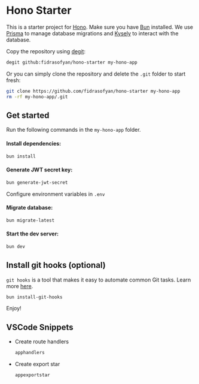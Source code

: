 # Hono Starter

This is a starter project for [Hono](https://hono.dev). Make sure you have [Bun](https://bun.sh) installed. We use [Prisma](https://www.prisma.io) to manage database migrations and [Kysely](https://kysely.dev) to interact with the database.

Copy the repository using [degit](https://github.com/Rich-Harris/degit):

```bash
degit github:fidrasofyan/hono-starter my-hono-app
```

Or you can simply clone the repository and delete the `.git` folder to start fresh:

```bash
git clone https://github.com/fidrasofyan/hono-starter my-hono-app
rm -rf my-hono-app/.git
```

## Get started

Run the following commands in the `my-hono-app` folder.

#### Install dependencies:

```bash
bun install
```

#### Generate JWT secret key:

```bash
bun generate-jwt-secret
```

Configure environment variables in `.env`

#### Migrate database:

```bash
bun migrate-latest
```

#### Start the dev server:

```bash
bun dev
```

## Install git hooks (optional)

`git hooks` is a tool that makes it easy to automate common Git tasks. Learn more [here](https://git-scm.com/docs/githooks). 

```bash
bun install-git-hooks
```

Enjoy!

## VSCode Snippets
- Create route handlers
  ```bash
  apphandlers
  ```
- Create export star
  ```bash
  appexportstar
  ```